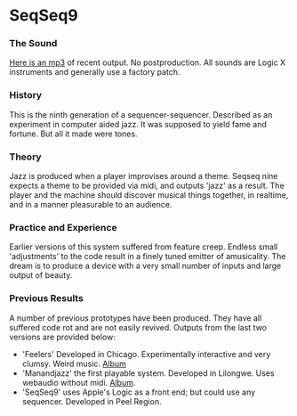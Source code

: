 SeqSeq9
=======

### The Sound
[Here is an mp3](https://github.com/abrie/seqseq9/blob/master/samples.mp3?raw=true) of recent output. No postproduction. All sounds are Logic X instruments and generally use a factory patch.

### History
This is the ninth generation of a sequencer-sequencer. Described as an experiment in computer aided jazz. It was supposed to yield fame and fortune. But all it made were tones.

### Theory
Jazz is produced when a player improvises around a theme. Seqseq nine expects a theme to be provided via midi, and outputs 'jazz' as a result. The player and the machine should discover musical things together, in realtime, and in a manner pleasurable to an audience.

### Practice and Experience
Earlier versions of this system suffered from feature creep. Endless small 'adjustments' to the code result in a finely tuned emitter of amusicality. The dream is to produce a device with a very small number of inputs and large output of beauty. 

### Previous Results
A number of previous prototypes have been produced. They have all suffered code rot and are not easily revived. Outputs from the last two versions are provided below:

- 'Feelers' Developed in Chicago. Experimentally interactive and very clumsy. Weird music. [Album](https://soundcloud.com/feelersoutput)
- 'Manandjazz' the first playable system. Developed in Lilongwe. Uses webaudio without midi. [Album](https://github.com/abrie/seqseq9/blob/master/album/manandjazz-live_in_lilongwe.tgz?raw=true).
- 'SeqSeq9' uses Apple's Logic as a front end; but could use any sequencer. Developed in Peel Region.
